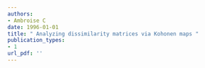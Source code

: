 ```yaml
---
authors: 
- Ambroise C 
date: 1996-01-01
title: " Analyzing dissimilarity matrices via Kohonen maps "
publication_types:
- 1
url_pdf: ''
---
```

